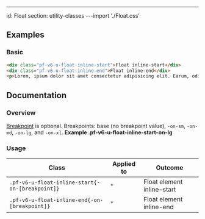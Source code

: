 ---
id: Float
section: utility-classes
---import './Float.css'

## Examples

### Basic

```html
<div class="pf-v6-u-float-inline-start">Float inline-start</div>
<div class="pf-v6-u-float-inline-end">Float inline-end</div>
<p>Lorem, ipsum dolor sit amet consectetur adipisicing elit. Earum, odit fugit eaque ad assuminline-enda fuga alias aut ipsum repudiandae enim pariatur ullam distinctio omnis dolorem at voluptatum saepe, beatae officiis?</p>

```

## Documentation

### Overview

[Breakpoint](/developer-resources/global-css-variables#breakpoint-variables-and-class-suffixes) is optional. Breakpoints: base (no breakpoint value), `-on-sm`, `-on-md`, `-on-lg`, and `-on-xl`. **Example .pf-v6-u-float-inline-start-on-lg**

### Usage

| Class | Applied to | Outcome |
| -- | -- | -- |
| `.pf-v6-u-float-inline-start{-on-[breakpoint]}` | `*` |  Float element inline-start |
| `.pf-v6-u-float-inline-end{-on-[breakpoint]}` | `*` |  Float element inline-end |
